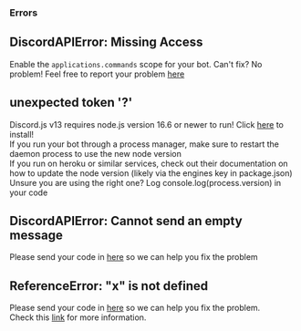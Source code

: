### Errors

## DiscordAPIError: Missing Access

Enable the `applications.commands` scope for your bot.
Can't fix? No problem! Feel free to report your problem [here](https://github.com/nightlxight/discord-bots/issues/new/choose)

## unexpected token '?'

Discord.js v13 requires node.js version 16.6 or newer to run! Click [here](https://nodejs.org/en/) to install!
<br>
If you run your bot through a process manager, make sure to restart the daemon process to use the new node version
<br>
If you run on heroku or similar services, check out their documentation on how to update the node version (likely via the engines key in package.json)
<br>
Unsure you are using the right one? Log console.log(process.version) in your code

## DiscordAPIError: Cannot send an empty message

Please send your code in [here](https://github.com/nightlxight/discord-bots/issues/new/choose) so we can help you fix the problem

## ReferenceError: "x" is not defined

Please send your code in [here](https://github.com/nightlxight/discord-bots/issues/new/choose) so we can help you fix the problem.
<br>
Check this [link](https://developer.mozilla.org/en-US/docs/Web/JavaScript/Reference/Errors/Not_defined) for more information.
